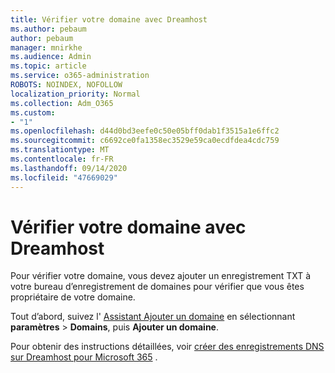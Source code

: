 ```yaml
---
title: Vérifier votre domaine avec Dreamhost
ms.author: pebaum
author: pebaum
manager: mnirkhe
ms.audience: Admin
ms.topic: article
ms.service: o365-administration
ROBOTS: NOINDEX, NOFOLLOW
localization_priority: Normal
ms.collection: Adm_O365
ms.custom:
- "1"
ms.openlocfilehash: d44d0bd3eefe0c50e05bff0dab1f3515a1e6ffc2
ms.sourcegitcommit: c6692ce0fa1358ec3529e59ca0ecdfdea4cdc759
ms.translationtype: MT
ms.contentlocale: fr-FR
ms.lasthandoff: 09/14/2020
ms.locfileid: "47669029"
---
```

# <a name="verify-your-domain-with-dreamhost"></a>Vérifier votre domaine avec Dreamhost

Pour vérifier votre domaine, vous devez ajouter un enregistrement TXT à votre bureau d’enregistrement de domaines pour vérifier que vous êtes propriétaire de votre domaine. 

Tout d’abord, suivez l' [Assistant Ajouter un domaine](https://portal.office.com/adminportal/home#/Domains) en sélectionnant **paramètres** \> **Domains**, puis **Ajouter un domaine**.
  
Pour obtenir des instructions détaillées, voir [créer des enregistrements DNS sur Dreamhost pour Microsoft 365](https://docs.microsoft.com/microsoft-365/admin/dns/create-dns-records-at-dreamhost) .